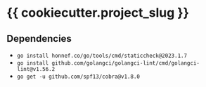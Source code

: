 # {{ cookiecutter.project_slug }}

## Dependencies

- `go install honnef.co/go/tools/cmd/staticcheck@2023.1.7`
- `go install github.com/golangci/golangci-lint/cmd/golangci-lint@v1.56.2`
- `go get -u github.com/spf13/cobra@v1.8.0`